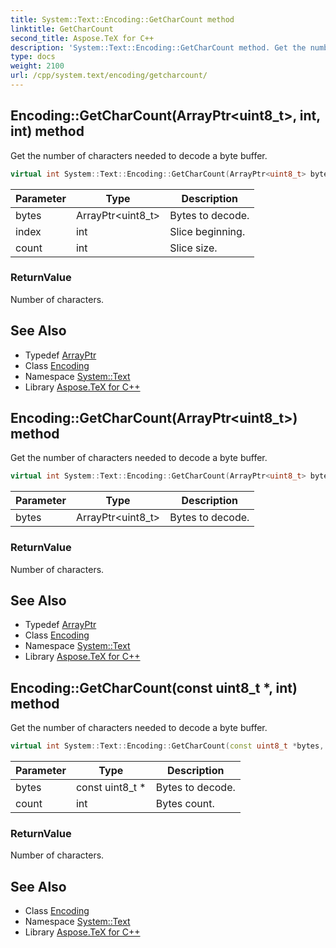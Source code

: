 ```yaml
---
title: System::Text::Encoding::GetCharCount method
linktitle: GetCharCount
second_title: Aspose.TeX for C++
description: 'System::Text::Encoding::GetCharCount method. Get the number of characters needed to decode a byte buffer in C++.'
type: docs
weight: 2100
url: /cpp/system.text/encoding/getcharcount/
---
```

## Encoding::GetCharCount(ArrayPtr\<uint8_t\>, int, int) method


Get the number of characters needed to decode a byte buffer.

```cpp
virtual int System::Text::Encoding::GetCharCount(ArrayPtr<uint8_t> bytes, int index, int count)
```


| Parameter | Type | Description |
| --- | --- | --- |
| bytes | ArrayPtr\<uint8_t\> | Bytes to decode. |
| index | int | Slice beginning. |
| count | int | Slice size. |

### ReturnValue

Number of characters.

## See Also

* Typedef [ArrayPtr](../../../system/arrayptr/)
* Class [Encoding](../)
* Namespace [System::Text](../../)
* Library [Aspose.TeX for C++](../../../)
## Encoding::GetCharCount(ArrayPtr\<uint8_t\>) method


Get the number of characters needed to decode a byte buffer.

```cpp
virtual int System::Text::Encoding::GetCharCount(ArrayPtr<uint8_t> bytes)
```


| Parameter | Type | Description |
| --- | --- | --- |
| bytes | ArrayPtr\<uint8_t\> | Bytes to decode. |

### ReturnValue

Number of characters.

## See Also

* Typedef [ArrayPtr](../../../system/arrayptr/)
* Class [Encoding](../)
* Namespace [System::Text](../../)
* Library [Aspose.TeX for C++](../../../)
## Encoding::GetCharCount(const uint8_t *, int) method


Get the number of characters needed to decode a byte buffer.

```cpp
virtual int System::Text::Encoding::GetCharCount(const uint8_t *bytes, int count)
```


| Parameter | Type | Description |
| --- | --- | --- |
| bytes | const uint8_t * | Bytes to decode. |
| count | int | Bytes count. |

### ReturnValue

Number of characters.

## See Also

* Class [Encoding](../)
* Namespace [System::Text](../../)
* Library [Aspose.TeX for C++](../../../)
